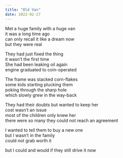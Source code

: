 ```yaml
---
title: "Old Van"
date: 2022-02-27
---
```


Met a huge family with a huge van  
it was a long time ago  
can only recall it like a dream now  
but they were real  
  
They had just fixed the thing  
it wasn’t the first time  
She had been leaking oil again  
engine graduated to coin-operated  
  
The frame was stacked corn-flakes  
some kids starting plucking them  
poking through the sharp hole  
which slowly grew in the way-back  
  
They had their doubts but wanted to keep her  
cost wasn’t an issue  
most of the children only knew her  
there were so many they could not reach an agreement  
  
I wanted to tell them to buy a new one  
but I wasn’t in the family  
could not grab worth it  
  
  
  
  
but I could and would if they still drive it now
